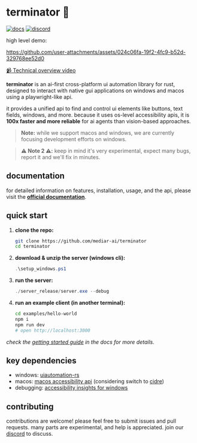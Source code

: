 # terminator 🤖

[![docs](https://img.shields.io/badge/read_the-docs-blue)](https://docs.screenpi.pe/terminator/introduction)
[![discord](https://img.shields.io/discord/1158344578124554270?label=discord)](https://discord.gg/dU9EBuw7Uq)

high level demo:

<https://github.com/user-attachments/assets/024c06fa-19f2-4fc9-b52d-329768ee52d0>


[📹 Technical overview video](https://youtu.be/ycS9G_jpl04)


**terminator** is an ai-first cross-platform ui automation library for rust, designed to interact with native gui applications on windows and macos using a playwright-like api.

it provides a unified api to find and control ui elements like buttons, text fields, windows, and more. because it uses os-level accessibility apis, it is **100x faster and more reliable** for ai agents than vision-based approaches.

> **Note:** while we support macos and windows, we are currently focusing development efforts on windows.

> **⚠️ Note 2 ⚠️:** keep in mind it's very experimental, expect many bugs, report it and we'll fix in minutes.

## documentation

for detailed information on features, installation, usage, and the api, please visit the **[official documentation](https://docs.screenpi.pe/terminator/introduction)**.

## quick start

1.  **clone the repo:**
    ```bash
    git clone https://github.com/mediar-ai/terminator
    cd terminator
    ```
2.  **download & unzip the server (windows cli):**
    ```powershell
    .\setup_windows.ps1
    ```
3.  **run the server:**
    ```powershell
    ./server_release/server.exe --debug
    ```
4.  **run an example client (in another terminal):**
    ```bash
    cd examples/hello-world
    npm i
    npm run dev
    # open http://localhost:3000
    ```

*check the [getting started guide](https://docs.screenpi.pe/terminator/getting-started) in the docs for more details.*

## key dependencies

*   windows: [uiautomation-rs](https://github.com/leexgone/uiautomation-rs)
*   macos: [macos accessibility api](https://developer.apple.com/documentation/appkit/nsaccessibility) (considering switch to [cidre](https://github.com/yury/cidre))
*   debugging: [accessibility insights for windows](https://accessibilityinsights.io/downloads/)

## contributing

contributions are welcome! please feel free to submit issues and pull requests. many parts are experimental, and help is appreciated. join our [discord](https://discord.gg/dU9EBuw7Uq) to discuss.
